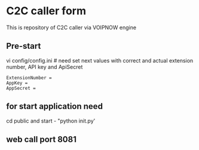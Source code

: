 <!---
Copyright PavelG
MIT License
--->

# C2C caller form

This is repository of C2C caller via VOIPNOW engine

## Pre-start
vi config/config.ini
    # need set next values with correct and actual extension number, API key and ApiSecret
    
    ExtensionNumber =
    AppKey =
    AppSecret =

## for start application need
  cd public and start - "python init.py'

## web call port 8081
